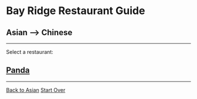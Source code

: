 # Bay Ridge Restaurant Guide
## Asian --> Chinese
---
Select a restaurant:
## [Panda](https://www.pandabrooklyn.com/)
---
[Back to Asian](../asian)
[Start Over](../home.md)